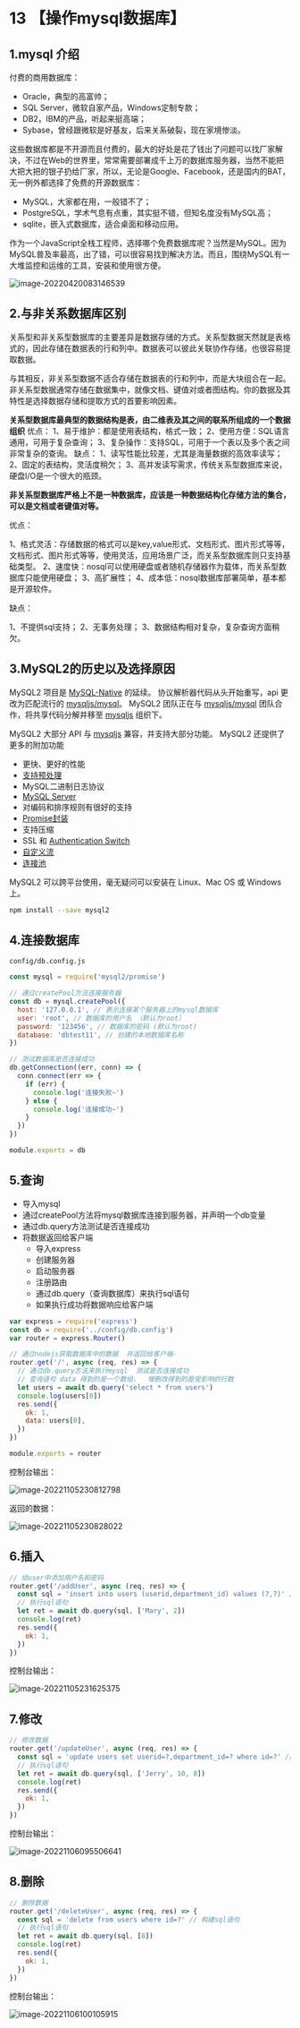 # 13 【操作mysql数据库】

## 1.mysql 介绍

付费的商用数据库：

- Oracle，典型的高富帅；
- SQL Server，微软自家产品，Windows定制专款；
- DB2，IBM的产品，听起来挺高端；
- Sybase，曾经跟微软是好基友，后来关系破裂，现在家境惨淡。

这些数据库都是不开源而且付费的，最大的好处是花了钱出了问题可以找厂家解决，不过在Web的世界里，常常需要部署成千上万的数据库服务器，当然不能把大把大把的银子扔给厂家，所以，无论是Google、Facebook，还是国内的BAT，无一例外都选择了免费的开源数据库：

- MySQL，大家都在用，一般错不了；
- PostgreSQL，学术气息有点重，其实挺不错，但知名度没有MySQL高；
- sqlite，嵌入式数据库，适合桌面和移动应用。

作为一个JavaScript全栈工程师，选择哪个免费数据库呢？当然是MySQL。因为MySQL普及率最高，出了错，可以很容易找到解决方法。而且，围绕MySQL有一大堆监控和运维的工具，安装和使用很方便。

![image-20220420083146539](https://i0.hdslb.com/bfs/album/8fc1c58bb05d52c4afa0641a099c92d078a55789.png)



## 2.与非关系数据库区别

关系型和非关系型数据库的主要差异是数据存储的方式。关系型数据天然就是表格式的，因此存储在数据表的行和列中。数据表可以彼此关联协作存储，也很容易提取数据。

与其相反，非关系型数据不适合存储在数据表的行和列中，而是大块组合在一起。非关系型数据通常存储在数据集中，就像文档、键值对或者图结构。你的数据及其特性是选择数据存储和提取方式的首要影响因素。

**关系型数据库最典型的数据结构是表，由二维表及其之间的联系所组成的一个数据组织**
优点：
1、易于维护：都是使用表结构，格式一致；
2、使用方便：SQL语言通用，可用于复杂查询；
3、复杂操作：支持SQL，可用于一个表以及多个表之间非常复杂的查询。
缺点：
1、读写性能比较差，尤其是海量数据的高效率读写；
2、固定的表结构，灵活度稍欠；
3、高并发读写需求，传统关系型数据库来说，硬盘I/O是一个很大的瓶颈。

**非关系型数据库严格上不是一种数据库，应该是一种数据结构化存储方法的集合，可以是文档或者键值对等。**

优点：

1、格式灵活：存储数据的格式可以是key,value形式、文档形式、图片形式等等，文档形式、图片形式等等，使用灵活，应用场景广泛，而关系型数据库则只支持基础类型。
2、速度快：nosql可以使用硬盘或者随机存储器作为载体，而关系型数据库只能使用硬盘；
3、高扩展性；
4、成本低：nosql数据库部署简单，基本都是开源软件。

缺点：

1、不提供sql支持；
2、无事务处理；
3、数据结构相对复杂，复杂查询方面稍欠。

## 3.MySQL2的历史以及选择原因

MySQL2 项目是 [MySQL-Native](https://github.com/sidorares/nodejs-mysql-native) 的延续。 协议解析器代码从头开始重写，api 更改为匹配流行的 [mysqljs/mysql](https://github.com/mysqljs/mysql)。 MySQL2 团队正在与 [mysqljs/mysql](https://github.com/mysqljs/mysql) 团队合作，将共享代码分解并移至 [mysqljs](https://github.com/mysqljs/mysql) 组织下。

MySQL2 大部分 API 与 [mysqljs](https://github.com/mysqljs/mysql) 兼容，并支持大部分功能。 MySQL2 还提供了更多的附加功能

- 更快、更好的性能
- [支持预处理](https://github.com/sidorares/node-mysql2/tree/master/documentation/Prepared-Statements.md)
- MySQL二进制日志协议
- [MySQL Server](https://github.com/sidorares/node-mysql2/tree/master/documentation/MySQL-Server.md)
- 对编码和排序规则有很好的支持
- [Promise封装](https://github.com/sidorares/node-mysql2/tree/master/documentation/Promise-Wrapper.md)
- 支持压缩
- SSL 和 [Authentication Switch](https://github.com/sidorares/node-mysql2/tree/master/documentation/Authentication-Switch.md)
- [自定义流](https://github.com/sidorares/node-mysql2/tree/master/documentation/Extras.md)
- [连接池](https://github.com/sidorares/node-mysql2/tree/master/documentation_zh-cn#using-connection-pools)

MySQL2 可以跨平台使用，毫无疑问可以安装在 Linux、Mac OS 或 Windows 上。

```bash
npm install --save mysql2
```

## 4.连接数据库

`config/db.config.js`

```js
const mysql = require('mysql2/promise')

// 通过createPool方法连接服务器
const db = mysql.createPool({
  host: '127.0.0.1', // 表示连接某个服务器上的mysql数据库
  user: 'root', // 数据库的用户名 （默认为root）
  password: '123456', // 数据库的密码 (默认为root)
  database: 'dbtest11', // 创建的本地数据库名称
})

// 测试数据库是否连接成功
db.getConnection((err, conn) => {
  conn.connect(err => {
    if (err) {
      console.log('连接失败~')
    } else {
      console.log('连接成功~')
    }
  })
})

module.exports = db
```

## 5.查询

- 导入mysql
- 通过createPool方法将mysql数据库连接到服务器，并声明一个db变量
- 通过db.query方法测试是否连接成功
- 将数据返回给客户端
  - 导入express
  - 创建服务器
  - 启动服务器
  - 注册路由
  - 通过db.query（查询数据库）来执行sql语句
  - 如果执行成功将数据响应给客户端

```js
var express = require('express')
const db = require('../config/db.config')
var router = express.Router()

// 通过nodejs获取数据库中的数据  并返回给客户端-
router.get('/', async (req, res) => {
  // 通过db.query方法来执行mysql  测试是否连接成功
  // 查询语句 data 得到的是一个数组，  增删改得到的是受影响的行数
  let users = await db.query('select * from users')
  console.log(users[0])
  res.send({
    ok: 1,
    data: users[0],
  })
})

module.exports = router
```

控制台输出：

![image-20221105230812798](https://i0.hdslb.com/bfs/album/8ab5e75aff0d880a7842e5c9faff295ff16936f8.png)

返回的数据：

![image-20221105230828022](https://i0.hdslb.com/bfs/album/2b34f7577230de56f5d481588c7758ea024d53f4.png)

## 6.插入

```js
// 给user中添加用户名和密码
router.get('/addUser', async (req, res) => {
  const sql = 'insert into users (userid,department_id) values (?,?)' // 构建sql语句
  // 执行sql语句
  let ret = await db.query(sql, ['Mary', 2])
  console.log(ret)
  res.send({
    ok: 1,
  })
})
```

控制台输出：

![image-20221105231625375](https://i0.hdslb.com/bfs/album/e881a7c9d4663f1f81817f0a4d899a0428c67b64.png)

## 7.修改

````js
// 修改数据
router.get('/updateUser', async (req, res) => {
  const sql = 'update users set userid=?,department_id=? where id=?' // 构建sql语句
  // 执行sql语句
  let ret = await db.query(sql, ['Jerry', 10, 8])
  console.log(ret)
  res.send({
    ok: 1,
  })
})
````

控制台输出：

![image-20221106095506641](https://i0.hdslb.com/bfs/album/be9866defbe7223d33530db79638606752fc3b9f.png)

## 8.删除

```js
// 删除数据
router.get('/deleteUser', async (req, res) => {
  const sql = 'delete from users where id=?' // 构建sql语句
  // 执行sql语句
  let ret = await db.query(sql, [8])
  console.log(ret)
  res.send({
    ok: 1,
  })
})
```

控制台输出：

![image-20221106100105915](https://i0.hdslb.com/bfs/album/45f7756833e7a6b94fe54c92ae3c350e12614d92.png)